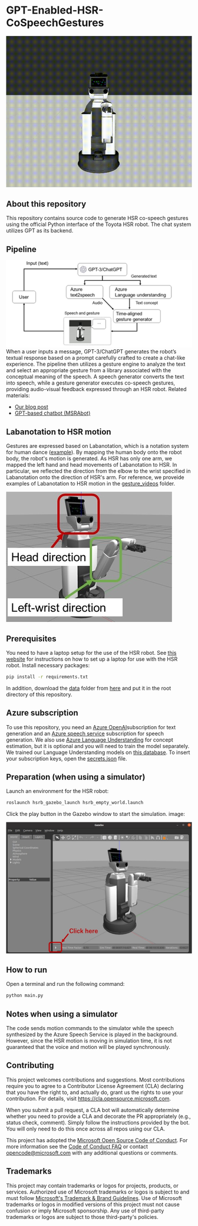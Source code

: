 # GPT-Enabled-HSR-CoSpeechGestures
![HSR](images/interesting.gif)


## About this repository
This repository contains source code to generate HSR co-speech gestures using the official Python interface of the Toyota HSR robot. The chat system utilizes GPT as its backend.


## Pipeline
![Pipeline](images/pipeline.jpg)
When a user inputs a message, GPT-3/ChatGPT generates the robot’s textual response based on a prompt carefully crafted to create a chat-like experience. The pipeline then utilizes a gesture engine to analyze the text and select an appropriate gesture from a library associated with the conceptual meaning of the speech. A speech generator converts the text into speech, while a gesture generator executes co-speech gestures, providing audio-visual feedback expressed through an HSR robot.
Related materials:
* [Our blog post](https://www.microsoft.com/en-us/research/?post_type=msr-blog-post&p=927303&preview=true)
* [GPT-based chatbot (MSRAbot)](https://github.com/microsoft/LabanotationSuite/tree/master/MSRAbotChatSimulation)


## Labanotation to HSR motion
Gestures are expressed based on Labanotation, which is a notation system for human dance ([example](https://github.com/microsoft/LabanotationSuite/blob/master/MSRAbotChatSimulation/data/LabanotationLibrary/away.json)). By mapping the human body onto the robot body, the robot's motion is generated. As HSR has only one arm, we mapped the left hand and head movements of Labanotation to HSR. In particular, we reflected the direction from the elbow to the wrist specified in Labanotation onto the direction of HSR's arm.
For reference, we proveide examples of Labanotation to HSR motion in the [gesture_videos](./gesture_videos) folder.


![Labanotation](images/laban_mapping.jpg)

## Prerequisites
You need to have a laptop setup for the use of the HSR robot. See [this website](http://hsr.io/) for instructions on how to set up a laptop for use with the HSR robot.
Install necessary packages:
```bash
pip install -r requirements.txt
```
In addition, download the [data](https://github.com/Naoki-Wake/LabanotationSuite/tree/master/MSRAbotChatSimulation/data) folder from [here](https://github.com/Naoki-Wake/LabanotationSuite/tree/master/MSRAbotChatSimulation/data) and put it in the root directory of this repository.


## Azure subscription
To use this repository, you need an [Azure OpenAI](https://learn.microsoft.com/en-us/azure/cognitive-services/openai/overview)subscription for text generation and an [Azure speech service](https://learn.microsoft.com/en-us/azure/cognitive-services/speech-service/overview) subscription for speech generation. We also use [Azure Language Understanding](https://learn.microsoft.com/en-us/azure/cognitive-services/language-service/conversational-language-understanding/overview) for concept estimation, but it is optional and you will need to train the model separately. We trained our Language Understanding models on [this database](data/sentence-concept_database.csv).
To insert your subscription keys, open the [secrets.json](./secrets.json) file.


## Preparation (when using a simulator)
Launch an environment for the HSR robot:
```bash
roslaunch hsrb_gazebo_launch hsrb_empty_world.launch
```
Click the play button in the Gazebo window to start the simulation.
image:


![Gazebo](./images/setup.jpg)


## How to run
Open a terminal and run the following command:
```bash
python main.py
```


## Notes when using a simulator
The code sends motion commands to the simulator while the speech synthesized by the Azure Speech Service is played in the background. However, since the HSR motion is moving in simulation time, it is not guaranteed that the voice and motion will be played synchronously.
## Contributing

This project welcomes contributions and suggestions.  Most contributions require you to agree to a
Contributor License Agreement (CLA) declaring that you have the right to, and actually do, grant us
the rights to use your contribution. For details, visit https://cla.opensource.microsoft.com.

When you submit a pull request, a CLA bot will automatically determine whether you need to provide
a CLA and decorate the PR appropriately (e.g., status check, comment). Simply follow the instructions
provided by the bot. You will only need to do this once across all repos using our CLA.

This project has adopted the [Microsoft Open Source Code of Conduct](https://opensource.microsoft.com/codeofconduct/).
For more information see the [Code of Conduct FAQ](https://opensource.microsoft.com/codeofconduct/faq/) or
contact [opencode@microsoft.com](mailto:opencode@microsoft.com) with any additional questions or comments.

## Trademarks

This project may contain trademarks or logos for projects, products, or services. Authorized use of Microsoft 
trademarks or logos is subject to and must follow 
[Microsoft's Trademark & Brand Guidelines](https://www.microsoft.com/en-us/legal/intellectualproperty/trademarks/usage/general).
Use of Microsoft trademarks or logos in modified versions of this project must not cause confusion or imply Microsoft sponsorship.
Any use of third-party trademarks or logos are subject to those third-party's policies.
